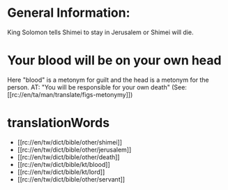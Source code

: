 # General Information:

King Solomon tells Shimei to stay in Jerusalem or Shimei will die.

# Your blood will be on your own head

Here "blood" is a metonym for guilt and the head is a metonym for the person. AT: "You will be responsible for your own death" (See: [[rc://en/ta/man/translate/figs-metonymy]])

# translationWords

* [[rc://en/tw/dict/bible/other/shimei]]
* [[rc://en/tw/dict/bible/other/jerusalem]]
* [[rc://en/tw/dict/bible/other/death]]
* [[rc://en/tw/dict/bible/kt/blood]]
* [[rc://en/tw/dict/bible/kt/lord]]
* [[rc://en/tw/dict/bible/other/servant]]